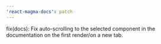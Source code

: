 ```yaml
---
'react-magma-docs': patch
---
```


fix(docs): Fix auto-scrolling to the selected component in the documentation on the first render/on a new tab.
